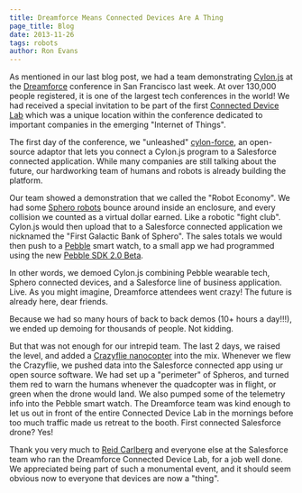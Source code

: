 ```yaml
---
title: Dreamforce Means Connected Devices Are A Thing
page_title: Blog
date: 2013-11-26
tags: robots
author: Ron Evans
---
```


As mentioned in our last blog post, we had a team demonstrating <a href="http://cylonjs.com/" target="blank">Cylon.js</a> at the <a href="http://www.salesforce.com/dreamforce/DF13/" target="blank">Dreamforce</a> conference in San Francisco last week. At over 130,000 people registered, it is one of the largest tech conferences in the world! We had received a special invitation to be part of the first <a href="http://blogs.developerforce.com/developer-relations/2013/10/every-internet-of-things-thing-at-dreamforce-2013.html" target="blank">Connected Device Lab</a> which was a unique location within the conference dedicated to important companies in the emerging "Internet of Things".

The first day of the conference, we "unleashed" <a href="https://github.com/hybridgroup/cylon-force" target="blank">cylon-force</a>, an open-source adaptor that lets you connect a Cylon.js program to a Salesforce connected application. While many companies are still talking about the future, our hardworking team of humans and robots is already building the platform.

Our team showed a demonstration that we called the "Robot Economy". We had some <a href="http://gosphero.com/" target="blank">Sphero robots</a> bounce around inside an enclosure, and every collision we counted as a virtual dollar earned. Like a robotic "fight club". Cylon.js would then upload that to a Salesforce connected application we nicknamed the "First Galactic Bank of Sphero". The sales totals we would then push to a <a href="http://getpebble.com/" target="blank">Pebble</a> smart watch, to a small app we had programmed using the new <a href="https://developer.getpebble.com/2/" target="blank">Pebble SDK 2.0 Beta</a>.

In other words, we demoed Cylon.js combining Pebble wearable tech, Sphero connected devices, and a Salesforce line of business application. Live. As you might imagine, Dreamforce attendees went crazy! The future is already here, dear friends.

Because we had so many hours of back to back demos (10+ hours a day!!!), we ended up demoing for thousands of people. Not kidding.

But that was not enough for our intrepid team. The last 2 days, we raised the level, and added a <a href="http://bitcraze.se/" target="blank">Crazyflie nanocopter</a> into the mix. Whenever we flew the Crazyflie, we pushed data into the Salesforce connected app using ur open source software. We had set up a "perimeter" of Spheros, and turned them red to warn the humans whenever the quadcopter was in flight, or green when the drone would land. We also pumped some of the telemetry info into the Pebble smart watch. The Dreamforce team was kind enough to let us out in front of the entire Connected Device Lab in the mornings before too much traffic made us retreat to the booth. First connected Salesforce drone? Yes!

Thank you very much to <a href="https://twitter.com/ReidCarlberg" target="blank">Reid Carlberg</a> and everyone else at the Salesforce team who ran the Dreamforce Connected Device Lab, for a job well done. We appreciated being part of such a monumental event, and it should seem obvious now to everyone that devices are now a "thing".
